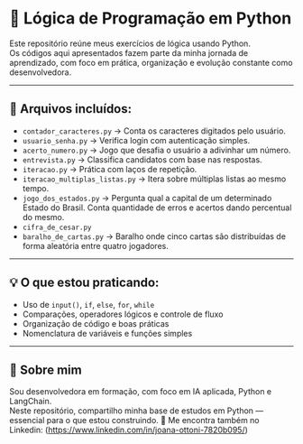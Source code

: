 # 🧠 Lógica de Programação em Python

Este repositório reúne meus exercícios de lógica usando Python.  
Os códigos aqui apresentados fazem parte da minha jornada de aprendizado, com foco em prática, organização e evolução constante como desenvolvedora.

---

## 📂 Arquivos incluídos:

- `contador_caracteres.py` → Conta os caracteres digitados pelo usuário.
- `usuario_senha.py` → Verifica login com autenticação simples.
- `acerto_numero.py` → Jogo que desafia o usuário a adivinhar um número.
- `entrevista.py` → Classifica candidatos com base nas respostas.
- `iteracao.py` → Prática com laços de repetição.
- `iteracao_multiplas_listas.py` → Itera sobre múltiplas listas ao mesmo tempo.
- `jogo_dos_estados.py` → Pergunta qual a capital de um determinado Estado do Brasil. Conta quantidade de erros e acertos dando percentual do mesmo.
- `cifra_de_cesar.py`
- `baralho_de_cartas.py` → Baralho onde cinco cartas são distribuídas de forma aleatória entre quatro jogadores.


---

## 💡 O que estou praticando:
- Uso de `input()`, `if`, `else`, `for`, `while`
- Comparações, operadores lógicos e controle de fluxo
- Organização de código e boas práticas
- Nomenclatura de variáveis e funções simples

---

## 🧠 Sobre mim

Sou desenvolvedora em formação, com foco em IA aplicada, Python e LangChain.  
Neste repositório, compartilho minha base de estudos em Python — essencial para o que estou construindo.
📍 Me encontra também no Linkedin: (https://www.linkedin.com/in/joana-ottoni-7820b095/)

